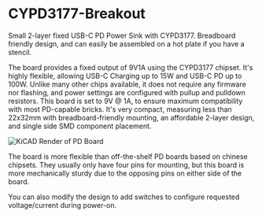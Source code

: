 # CYPD3177-Breakout
Small 2-layer fixed USB-C PD Power Sink with CYPD3177. Breadboard friendly design, and can easily be assembled on a hot plate if you have a stencil.

The board provides a fixed output of 9V1A using the CYPD3177 chipset. It's highly flexible, allowing USB-C Charging up to 15W and USB-C PD up to 100W. Unlike many other chips available, it does not require any firmware nor flashing, and power settings are configured with pullup and pulldown resistors. This board is set to 9V @ 1A, to ensure maximum compatibility with most PD-capable bricks. It's very compact, measuring less than 22x32mm with breadboard-friendly mounting, an affordable 2-layer design, and single side SMD component placement. 

![KiCAD Render of PD Board](https://cloud-e45xlmam7-hack-club-bot.vercel.app/05m8a0347_dxo.jpg)

The board is more flexible than off-the-shelf PD boards based on chinese chipsets. They usually only have four pins for mounting, but this board is more mechanically sturdy due to the opposing pins on either side of the board.

You can also modify the design to add switches to configure requested voltage/current during power-on.
